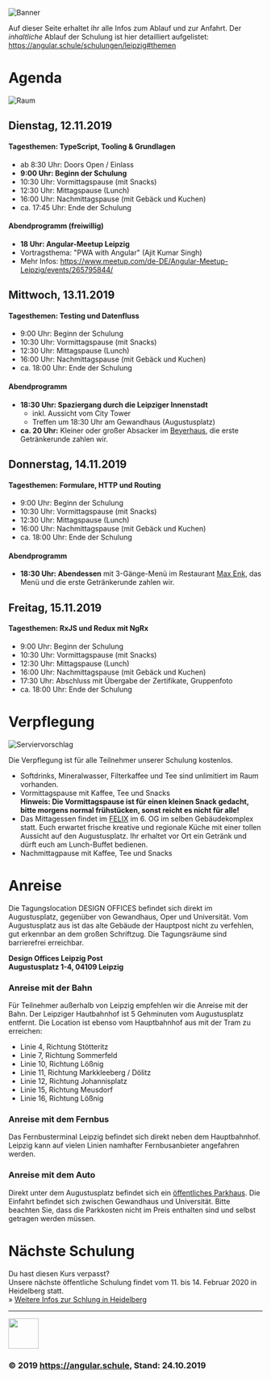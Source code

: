 ![Banner](https://assets.angular.schule/header-leipzig.png)

Auf dieser Seite erhaltet ihr alle Infos zum Ablauf und zur Anfahrt.
Der *inhaltliche* Ablauf der Schulung ist hier detailliert aufgelistet: https://angular.schule/schulungen/leipzig#themen


# Agenda

![Raum](http://assets.angular.schule/raum-heidelberg-schmal.jpg)

## Dienstag, 12.11.2019
#### Tagesthemen: TypeScript, Tooling & Grundlagen

* ab 8:30 Uhr: Doors Open / Einlass
* **9:00 Uhr: Beginn der Schulung**
* 10:30 Uhr: Vormittagspause (mit Snacks)   
* 12:30 Uhr: Mittagspause (Lunch)
* 16:00 Uhr: Nachmittagspause (mit Gebäck und Kuchen)  
* ca. 17:45 Uhr: Ende der Schulung

#### Abendprogramm (freiwillig)

* **18 Uhr: Angular-Meetup Leipzig**
* Vortragsthema: "PWA with Angular" (Ajit Kumar Singh)
* Mehr Infos: https://www.meetup.com/de-DE/Angular-Meetup-Leipzig/events/265795844/


## Mittwoch, 13.11.2019
#### Tagesthemen: Testing und Datenfluss

* 9:00 Uhr: Beginn der Schulung  
* 10:30 Uhr: Vormittagspause (mit Snacks) 
* 12:30 Uhr: Mittagspause (Lunch)  
* 16:00 Uhr: Nachmittagspause (mit Gebäck und Kuchen)  
* ca. 18:00 Uhr: Ende der Schulung  

#### Abendprogramm

* **18:30 Uhr: Spaziergang durch die Leipziger Innenstadt**
    - inkl. Aussicht vom City Tower
    - Treffen um 18:30 Uhr am Gewandhaus (Augustusplatz)
* **ca. 20 Uhr:** Kleiner oder großer Absacker im [Beyerhaus](https://www.beyerhaus.de), die erste Getränkerunde zahlen wir.


## Donnerstag, 14.11.2019
#### Tagesthemen: Formulare, HTTP und Routing

* 9:00 Uhr: Beginn der Schulung  
* 10:30 Uhr: Vormittagspause (mit Snacks)  
* 12:30 Uhr: Mittagspause (Lunch)  
* 16:00 Uhr: Nachmittagspause (mit Gebäck und Kuchen)  
* ca. 18:00 Uhr: Ende der Schulung  


#### Abendprogramm

* **18:30 Uhr: Abendessen** mit 3-Gänge-Menü im Restaurant [Max Enk](https://www.max-enk.de), das Menü und die erste Getränkerunde zahlen wir.


## Freitag, 15.11.2019
#### Tagesthemen: RxJS und Redux mit NgRx

* 9:00 Uhr: Beginn der Schulung  
* 10:30 Uhr: Vormittagspause (mit Snacks)  
* 12:30 Uhr: Mittagspause (Lunch)  
* 16:00 Uhr: Nachmittagspause (mit Gebäck und Kuchen)  
* 17:30 Uhr: Abschluss mit Übergabe der Zertifikate, Gruppenfoto
* ca. 18:00 Uhr: Ende der Schulung  


# Verpflegung

![Serviervorschlag](http://assets.angular.schule/menu.jpg)

Die Verpflegung ist für alle Teilnehmer unserer Schulung kostenlos.

* Softdrinks, Mineralwasser, Filterkaffee und Tee sind unlimitiert im Raum vorhanden.
* Vormittagspause mit Kaffee, Tee und Snacks  
  __Hinweis: Die Vormittagspause ist für einen kleinen Snack gedacht, bitte morgens normal frühstücken, sonst reicht es nicht für alle!__
* Das Mittagessen findet im [FELIX](https://dein-felix.de/leipzig/restaurant) im 6. OG im selben Gebäudekomplex statt. Euch erwartet frische kreative und regionale Küche mit einer tollen Aussicht auf den Augustusplatz. Ihr erhaltet vor Ort ein Getränk und dürft euch am Lunch-Buffet bedienen.
* Nachmittagpause mit Kaffee, Tee und Snacks


# Anreise

Die Tagungslocation DESIGN OFFICES befindet sich direkt im Augustusplatz, gegenüber von Gewandhaus, Oper und Universität.
Vom Augustusplatz aus ist das alte Gebäude der Hauptpost nicht zu verfehlen, gut erkennbar an dem großen Schriftzug.
Die Tagungsräume sind barrierefrei erreichbar.

**Design Offices Leipzig Post<br>
Augustusplatz 1-4, 04109 Leipzig**

### Anreise mit der Bahn

Für Teilnehmer außerhalb von Leipzig empfehlen wir die Anreise mit der Bahn. Der Leipziger Hautbahnhof ist 5 Gehminuten vom Augustusplatz entfernt. Die Location ist ebenso vom Hauptbahnhof aus mit der Tram zu erreichen:

- Linie 4, Richtung Stötteritz
- Linie 7, Richtung Sommerfeld
- Linie 10, Richtung Lößnig
- Linie 11, Richtung Markkleeberg / Dölitz
- Linie 12, Richtung Johannisplatz
- Linie 15, Richtung Meusdorf
- Linie 16, Richtung Lößnig

### Anreise mit dem Fernbus

Das Fernbusterminal Leipzig befindet sich direkt neben dem Hauptbahnhof. Leipzig kann auf vielen Linien namhafter Fernbusanbieter angefahren werden.

### Anreise mit dem Auto

Direkt unter dem Augustusplatz befindet sich ein [öffentliches Parkhaus](https://www.q-park.de/de-de/staedte/leipzig/augustusplatz/). Die Einfahrt befindet sich zwischen Gewandhaus und Universität.
Bitte beachten Sie, dass die Parkkosten nicht im Preis enthalten sind und selbst getragen werden müssen.

# Nächste Schulung

Du hast diesen Kurs verpasst?  
Unsere nächste öffentliche Schulung findet vom 11. bis 14. Februar 2020 in Heidelberg statt.  
» [Weitere Infos zur Schlung in Heidelberg](https://angular.schule/schulungen/heidelberg)



<hr>

<img src="http://assets.angular.schule/logo-angular-schule.png" height="60">

### &copy; 2019 https://angular.schule, Stand: 24.10.2019
